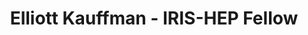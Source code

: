 ---
layout: fellow
pagetype: fellow
shortname: ekauffma
permalink: /fellows/ekauffma.html
fellow-name: Elliott Kauffman
title: Elliott Kauffman - IRIS-HEP Fellow
active: False
dates:
  start: 2022-05-16
  end: 2022-08-05
photo: /assets/images/team/fellows-2022/Elliott-Kauffman.jpg
institution: Duke University
e-mail: elmaka8700@gmail.com
project_title: Adapting PV-Finder to the CMS and ATLAS Experiments
project_goal: >
    PV-Finder is a hybrid deep learning algorithm which identifies primary vertices. This algorithm was developed for use in conjunction with the LHCb detector in Run 3 of the LHC, which will experience a luminosity that is 5.5 times that of Run 2. In LHCb data, the efficiency of the CNN has inreased from to 90% to past  98% over the course of the past few years. The success of PV-Finder motivates its extension to both the ATLAS and CMS experiments. This project is concerned with the adaptation of the PV-Finder algorithm to ATLAS and CMS. Difference in detector geometry, data structure, density of particle tracks, and track resolution between experiments generate enough variation to motivate a dedicated project.
mentors:
  - Henry Schreiner (Princeton University)
  - Mike Sokoloff (University of Cincinnati)
  - Rocky Bala Garg (Standord University)

proposal: /assets/pdf/fellows-2022/006-proposal-Elliott-Kauffman.pdf
presentations:
- title: "PV-Finder for ATLAS: Exploring a deep learning approach for Primary Vertex Identification"
  date: 2022-10-19
  url: https://indico.cern.ch/event/1199559/contributions/5097278/attachments/2530606/4355527/emk_irishep2022_presentation%20(1).pdf
  meeting: IRIS-HEP Fellows Presentations 2022
  meetingurl: https://indico.cern.ch/event/1199559/
  recordingurl: https://youtu.be/gEaqn7C9ipY
  focus-area: ia
current_status:
github-username: ekauffma
gitlab-url: https://gitlab.cern.ch/ekauffma
linkedin-profile: https://www.linkedin.com/in/elliott-kauffman-673314160
---